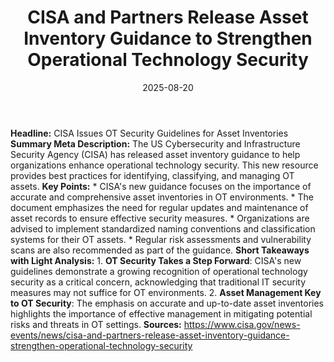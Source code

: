 ﻿---
title: CISA and Partners Release Asset Inventory Guidance to Strengthen Operational
  Technology Security
date: '2025-08-20'
category: Markets
summary: ''
slug: cisa and partners release asset inventory guidance to streng
source_urls:
- https://www.cisa.gov/news-events/news/cisa-and-partners-release-asset-inventory-guidance-strengthen-operational-technology-security
seo:
  title: CISA and Partners Release Asset Inventory Guidance to Strengthen Operational
    Technology Security | Hash n Hedge
  description: ''
  keywords:
  - news
  - markets
  - brief
---

**Headline:** CISA Issues OT Security Guidelines for Asset Inventories  **Summary Meta Description:** The US Cybersecurity and Infrastructure Security Agency (CISA) has released asset inventory guidance to help organizations enhance operational technology security. This new resource provides best practices for identifying, classifying, and managing OT assets.  **Key Points:**  * CISA's new guidance focuses on the importance of accurate and comprehensive asset inventories in OT environments. * The document emphasizes the need for regular updates and maintenance of asset records to ensure effective security measures. * Organizations are advised to implement standardized naming conventions and classification systems for their OT assets. * Regular risk assessments and vulnerability scans are also recommended as part of the guidance.  **Short Takeaways with Light Analysis:**  1. **OT Security Takes a Step Forward**: CISA's new guidelines demonstrate a growing recognition of operational technology security as a critical concern, acknowledging that traditional IT security measures may not suffice for OT environments. 2. **Asset Management Key to OT Security**: The emphasis on accurate and up-to-date asset inventories highlights the importance of effective management in mitigating potential risks and threats in OT settings.  **Sources:** https://www.cisa.gov/news-events/news/cisa-and-partners-release-asset-inventory-guidance-strengthen-operational-technology-security 
